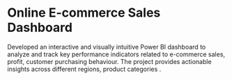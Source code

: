 <h1>Online E-commerce Sales Dashboard</h1>
<p>Developed an interactive and visually intuitive Power BI dashboard to analyze and track key performance indicators related to e-commerce sales, profit, customer purchasing behaviour. The project provides actionable insights across different regions, product categories .</p>
